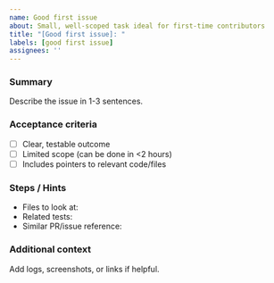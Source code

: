 ```yaml
---
name: Good first issue
about: Small, well-scoped task ideal for first-time contributors
title: "[Good first issue]: "
labels: [good first issue]
assignees: ''
---
```


### Summary

Describe the issue in 1-3 sentences.

### Acceptance criteria
- [ ] Clear, testable outcome
- [ ] Limited scope (can be done in <2 hours)
- [ ] Includes pointers to relevant code/files

### Steps / Hints
- Files to look at:
- Related tests:
- Similar PR/issue reference:

### Additional context

Add logs, screenshots, or links if helpful.

